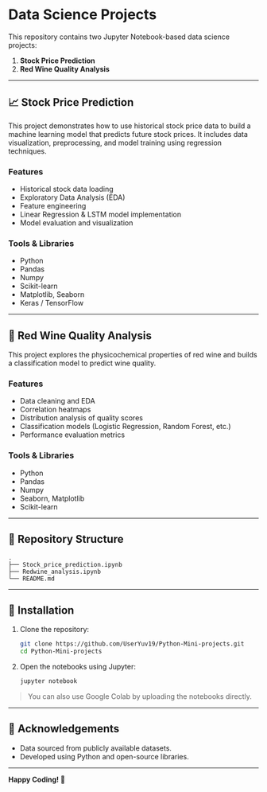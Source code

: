 # Data Science Projects

This repository contains two Jupyter Notebook-based data science projects:

1. **Stock Price Prediction**
2. **Red Wine Quality Analysis**

---

## 📈 Stock Price Prediction

This project demonstrates how to use historical stock price data to build a machine learning model that predicts future stock prices. It includes data visualization, preprocessing, and model training using regression techniques.

### Features
- Historical stock data loading
- Exploratory Data Analysis (EDA)
- Feature engineering
- Linear Regression & LSTM model implementation
- Model evaluation and visualization

### Tools & Libraries
- Python
- Pandas
- Numpy
- Scikit-learn
- Matplotlib, Seaborn
- Keras / TensorFlow

---

## 🍷 Red Wine Quality Analysis

This project explores the physicochemical properties of red wine and builds a classification model to predict wine quality.

### Features
- Data cleaning and EDA
- Correlation heatmaps
- Distribution analysis of quality scores
- Classification models (Logistic Regression, Random Forest, etc.)
- Performance evaluation metrics

### Tools & Libraries
- Python
- Pandas
- Numpy
- Seaborn, Matplotlib
- Scikit-learn

---

## 📁 Repository Structure

```
.
├── Stock_price_prediction.ipynb
├── Redwine_analysis.ipynb
└── README.md
```

---

## 🔧 Installation

1. Clone the repository:
   ```bash
   git clone https://github.com/UserYuv19/Python-Mini-projects.git
   cd Python-Mini-projects
   ```

2. Open the notebooks using Jupyter:
   ```bash
   jupyter notebook
   ```

> You can also use Google Colab by uploading the notebooks directly.

---

## 🙌 Acknowledgements

- Data sourced from publicly available datasets.
- Developed using Python and open-source libraries.

---

**Happy Coding! 🚀**
